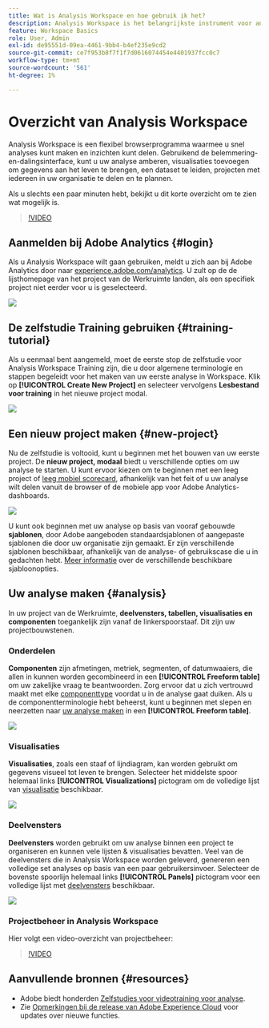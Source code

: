 ```yaml
---
title: Wat is Analysis Workspace en hoe gebruik ik het?
description: Analysis Workspace is het belangrijkste instrument voor analyse van Adobe Analytics. Het laat u panelen, lijsten, visualisaties, en andere componenten gebruiken om gegevens aan het leven te brengen, een dataset te leiden, projecten, onder andere mogelijkheden te delen en te plannen.
feature: Workspace Basics
role: User, Admin
exl-id: de95551d-09ea-4461-9bb4-b4ef235e9cd2
source-git-commit: ce7f953b8f7f1f7d0616074454e4401937fcc0c7
workflow-type: tm+mt
source-wordcount: '561'
ht-degree: 1%

---
```


# Overzicht van Analysis Workspace

Analysis Workspace is een flexibel browserprogramma waarmee u snel analyses kunt maken en inzichten kunt delen. Gebruikend de belemmering-en-dalingsinterface, kunt u uw analyse amberen, visualisaties toevoegen om gegevens aan het leven te brengen, een dataset te leiden, projecten met iedereen in uw organisatie te delen en te plannen.

Als u slechts een paar minuten hebt, bekijkt u dit korte overzicht om te zien wat mogelijk is.

>[!VIDEO](https://video.tv.adobe.com/v/26266/?quality=12)

## Aanmelden bij Adobe Analytics {#login}

Als u Analysis Workspace wilt gaan gebruiken, meldt u zich aan bij Adobe Analytics door naar [experience.adobe.com/analytics](https://experience.adobe.com/analytics). U zult op de de lijsthomepage van het project van de Werkruimte landen, als een specifiek project niet eerder voor u is geselecteerd.

![](assets/login-analytics.png)

## De zelfstudie Training gebruiken {#training-tutorial}

Als u eenmaal bent aangemeld, moet de eerste stop de zelfstudie voor Analysis Workspace Training zijn, die u door algemene terminologie en stappen begeleidt voor het maken van uw eerste analyse in Workspace. Klik op **[!UICONTROL Create New Project]** en selecteer vervolgens **Lesbestand voor training** in het nieuwe project modal.

![](assets/training-tutorial.png)

## Een nieuw project maken {#new-project}

Nu de zelfstudie is voltooid, kunt u beginnen met het bouwen van uw eerste project. De **nieuw project, modaal** biedt u verschillende opties om uw analyse te starten. U kunt ervoor kiezen om te beginnen met een leeg project of [leeg mobiel scorecard](https://experienceleague.adobe.com/docs/analytics/analyze/mobapp/curator.html), afhankelijk van het feit of u uw analyse wilt delen vanuit de browser of de mobiele app voor Adobe Analytics-dashboards.

![](assets/create-new-project.png)

U kunt ook beginnen met uw analyse op basis van vooraf gebouwde **sjablonen**, door Adobe aangeboden standaardsjablonen of aangepaste sjablonen die door uw organisatie zijn gemaakt. Er zijn verschillende sjablonen beschikbaar, afhankelijk van de analyse- of gebruikscase die u in gedachten hebt. [Meer informatie](https://experienceleague.adobe.com/docs/analytics/analyze/analysis-workspace/build-workspace-project/starter-projects.html) over de verschillende beschikbare sjabloonopties.

## Uw analyse maken {#analysis}

In uw project van de Werkruimte, **deelvensters, tabellen, visualisaties en componenten** toegankelijk zijn vanaf de linkerspoorstaaf. Dit zijn uw projectbouwstenen.

### Onderdelen

**Componenten** zijn afmetingen, metriek, segmenten, of datumwaaiers, die allen in kunnen worden gecombineerd in een **[!UICONTROL Freeform table]** om uw zakelijke vraag te beantwoorden. Zorg ervoor dat u zich vertrouwd maakt met elke [componenttype](/help/analyze/analysis-workspace/components/analysis-workspace-components.md) voordat u in de analyse gaat duiken. Als u de componentterminologie hebt beheerst, kunt u beginnen met slepen en neerzetten naar [uw analyse maken](https://experienceleague.adobe.com/docs/analytics/analyze/analysis-workspace/build-workspace-project/t-freeform-project.html) in een **[!UICONTROL Freeform table]**.

![](assets/build-components.png)

### Visualisaties

**Visualisaties**, zoals een staaf of lijndiagram, kan worden gebruikt om gegevens visueel tot leven te brengen. Selecteer het middelste spoor helemaal links **[!UICONTROL Visualizations]** pictogram om de volledige lijst van [visualisatie](https://experienceleague.adobe.com/docs/analytics/analyze/analysis-workspace/visualizations/freeform-analysis-visualizations.html) beschikbaar.

![](assets/build-visualizations.png)

### Deelvensters

**Deelvensters** worden gebruikt om uw analyse binnen een project te organiseren en kunnen vele lijsten &amp; visualisaties bevatten. Veel van de deelvensters die in Analysis Workspace worden geleverd, genereren een volledige set analyses op basis van een paar gebruikersinvoer. Selecteer de bovenste spoorlijn helemaal links **[!UICONTROL Panels]** pictogram voor een volledige lijst met [deelvensters](https://experienceleague.adobe.com/docs/analytics/analyze/analysis-workspace/panels/panels.html) beschikbaar.

![](assets/build-panels.png)

### Projectbeheer in Analysis Workspace

Hier volgt een video-overzicht van projectbeheer:

>[!VIDEO](https://video.tv.adobe.com/v/24035/?quality=12)

## Aanvullende bronnen {#resources}

* Adobe biedt honderden [Zelfstudies voor videotraining voor analyse](https://experienceleague.adobe.com/docs/analytics-learn/tutorials/overview.html).
* Zie [Opmerkingen bij de release van Adobe Experience Cloud](https://experienceleague.adobe.com/docs/release-notes/experience-cloud/current.html#analytics) voor updates over nieuwe functies.
